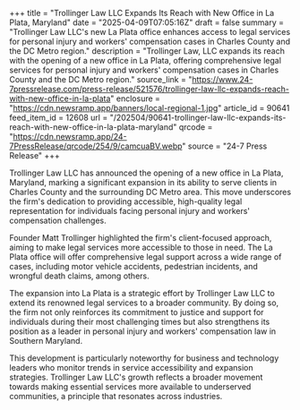 +++
title = "Trollinger Law LLC Expands Its Reach with New Office in La Plata, Maryland"
date = "2025-04-09T07:05:16Z"
draft = false
summary = "Trollinger Law LLC's new La Plata office enhances access to legal services for personal injury and workers' compensation cases in Charles County and the DC Metro region."
description = "Trollinger Law, LLC expands its reach with the opening of a new office in La Plata, offering comprehensive legal services for personal injury and workers' compensation cases in Charles County and the DC Metro region."
source_link = "https://www.24-7pressrelease.com/press-release/521576/trollinger-law-llc-expands-reach-with-new-office-in-la-plata"
enclosure = "https://cdn.newsramp.app/banners/local-regional-1.jpg"
article_id = 90641
feed_item_id = 12608
url = "/202504/90641-trollinger-law-llc-expands-its-reach-with-new-office-in-la-plata-maryland"
qrcode = "https://cdn.newsramp.app/24-7PressRelease/qrcode/254/9/camcuaBV.webp"
source = "24-7 Press Release"
+++

<p>Trollinger Law LLC has announced the opening of a new office in La Plata, Maryland, marking a significant expansion in its ability to serve clients in Charles County and the surrounding DC Metro area. This move underscores the firm's dedication to providing accessible, high-quality legal representation for individuals facing personal injury and workers' compensation challenges.</p><p>Founder Matt Trollinger highlighted the firm's client-focused approach, aiming to make legal services more accessible to those in need. The La Plata office will offer comprehensive legal support across a wide range of cases, including motor vehicle accidents, pedestrian incidents, and wrongful death claims, among others.</p><p>The expansion into La Plata is a strategic effort by Trollinger Law LLC to extend its renowned legal services to a broader community. By doing so, the firm not only reinforces its commitment to justice and support for individuals during their most challenging times but also strengthens its position as a leader in personal injury and workers' compensation law in Southern Maryland.</p><p>This development is particularly noteworthy for business and technology leaders who monitor trends in service accessibility and expansion strategies. Trollinger Law LLC's growth reflects a broader movement towards making essential services more available to underserved communities, a principle that resonates across industries.</p>